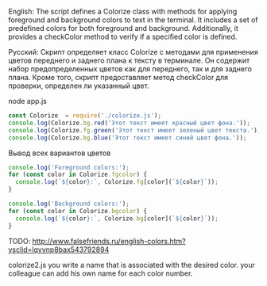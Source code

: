 
English:
The script defines a Colorize class with methods for applying foreground and background colors to text in the terminal. It includes a set of predefined colors for both foreground and background. Additionally, it provides a checkColor method to verify if a specified color is defined.

Русский:
Скрипт определяет класс Colorize с методами для применения цветов переднего и заднего плана к тексту в терминале. Он содержит набор предопределенных цветов как для переднего, так и для заднего плана. Кроме того, скрипт предоставляет метод checkColor для проверки, определен ли указанный цвет.


node app.js

```js
const Colorize  = require('./colorize.js');
console.log(Colorize.bg.red('Этот текст имеет красный цвет фона.'));
console.log(Colorize.fg.green('Этот текст имеет зеленый цвет текста.'));
console.log(Colorize.bg.blue('Этот текст имеет синий цвет фона.'));
```


Вывод всех вариантов цветов 
```js
console.log('Foreground colors:');
for (const color in Colorize.fgcolor) {
  console.log(`${color}:`, Colorize.fg[color](`${color}`));
}

console.log('Background colors:');
for (const color in Colorize.bgcolor) {
  console.log(`${color}:`, Colorize.bg[color](`${color}`));
}
```

TODO:
http://www.falsefriends.ru/english-colors.htm?ysclid=lqyynp8bax543792894


colorize2.js
you write a name that is associated with the desired color. your colleague can add his own name for each color number.

